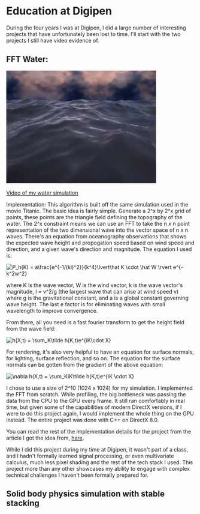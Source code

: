 # Education at Digipen

During the four years I was at Digipen, I did a large number of interesting projects that have unfortunately been lost to time. I'll start with the two projects I still have video evidence of. 

## FFT Water:

![alt text](https://github.com/roboticminstrel/data-science-notebooks/blob/master/Digipen/img/water-simulation.png)

<a href='https://www.youtube.com/watch?v=KmKxEwAD2uk'>Video of my water simulation</a>

Implementation: This algorithm is built off the same simulation used in the movie Titanic. The basic idea is fairly simple. Generate a 2^x by 2^x grid of points, these points are the triangle field defining the topography of the water. The 2^x constraint means we can use an FFT to take the n x n point representation of the two dimensional wave into the vector space of n x n waves. There's an equation from oceanography observations that shows the expected wave height and propogation speed based on wind speed and direction, and a given wave's direction and magnitude. The equation I used is:

<img src="https://latex.codecogs.com/gif.latex?P_h(K)&space;=&space;a\frac{e^{-1/(kl)^2}}{k^4}\lvert\hat&space;K&space;\cdot&space;\hat&space;W&space;\rvert&space;e^{-k^2w^2}" title="P_h(K) = a\frac{e^{-1/(kl)^2}}{k^4}\lvert\hat K \cdot \hat W \rvert e^{-k^2w^2}" />

where K is the wave vector, W is the wind vector, k is the wave vector's magnitude, l = v^2/g (the largest wave that can arise at wind speed v) where g is the gravitational constant, and a is a global constant governing wave height. The last e factor is for eliminating waves with small wavelength to improve convergence. 

From there, all you need is a fast fourier transform to get the height field from the wave field:

<img src="https://latex.codecogs.com/gif.latex?h(X,t)&space;=&space;\sum_K\tilde&space;h(K,t)e^{iK\cdot&space;X}" title="h(X,t) = \sum_K\tilde h(K,t)e^{iK\cdot X}" />

For rendering, it's also very helpful to have an equation for surface normals, for lighting, surface reflection, and so on. The equation for the surface normals can be gotten from the gradient of the above equation:

<img src="https://latex.codecogs.com/gif.latex?\nabla&space;h(X,t)&space;=&space;\sum_KiK\tilde&space;h(K,t)e^{iK&space;\cdot&space;X}" title="\nabla h(X,t) = \sum_KiK\tilde h(K,t)e^{iK \cdot X}" />

I chose to use a size of 2^10 (1024 x 1024) for my simulation. I implemented the FFT from scratch. While profiling, the big bottleneck was passing the data from the CPU to the GPU every frame. It still ran comfortably in real time, but given some of the capabilities of modern DirectX versions, if I were to do this project again, I would implement the whole thing on the GPU instead. The entire project was done with C++ on DirectX 8.0.

You can read the rest of the implementation details for the project from the article I got the idea from, <a href='https://www.gamasutra.com/view/feature/131445/deep_water_animation_and_rendering.php'>here</a>. 

While I did this project during my time at Digipen, it wasn't part of a class, and I hadn't formally learned signal processing, or even multivariate calculus, much less pixel shading and the rest of the tech stack I used. This project more than any other showcases my ability to engage with complex technical challenges I haven't been formally prepared for. 

## Solid body physics simulation with stable stacking
